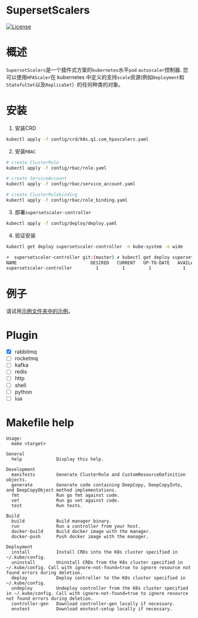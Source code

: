# SupersetScalers
[![License](https://img.shields.io/badge/license-Apache%202-4EB1BA.svg)](https://www.apache.org/licenses/LICENSE-2.0.html)

# 概述
 `SupersetScalers`是一个插件式方案的`kubernetes`水平`pod` `autoscaler`控制器. 您可以使用`HPAScaler`在 kubernetes 中定义的支持`scale`资源(例如`Deployment`和`StatefulSet`以及`ReplicaSet`）的任何种类的对象。

 # 安装
1. 安装CRD
```bash
kubectl apply -f config/crd/k8s.q1.com_hpascalers.yaml
```
2. 安装`RBAC`
```bash
# create ClusterRole 
kubectl apply -f config/rbac/role.yaml

# create ServiceAccount
kubectl apply -f config/rbac/service_account.yaml

# create ClusterRolebinding 
kubectl apply -f config/rbac/role_binding.yaml
```
3. 部署`supersetscaler-controller`
```bash
kubectl apply -f config/deploy/deploy.yaml
```
4. 验证安装
```bash
kubectl get deploy supersetscaler-controller -n kube-system -o wide 

➜  supersetscaler-controller git:(master) ✗ kubectl get deploy supersetscaler-controller -n kube-system
NAME                            DESIRED   CURRENT   UP-TO-DATE   AVAILABLE   AGE
supersetscaler-controller         1         1         1            1           49s
```

# 例子
请试用[示例文件夹中的示例](https://github.com/xmapst/SupersetScalers/tree/main/example)。

# Plugin
- [x] rabbitmq
- [ ] rocketmq
- [ ] kafka
- [ ] redis
- [ ] http
- [ ] shell
- [ ] python
- [ ] lua

# Makefile help
```text
Usage:
  make <target>

General
  help             Display this help.

Development
  manifests        Generate ClusterRole and CustomResourceDefinition objects.
  generate         Generate code containing DeepCopy, DeepCopyInto, and DeepCopyObject method implementations.
  fmt              Run go fmt against code.
  vet              Run go vet against code.
  test             Run tests.

Build
  build            Build manager binary.
  run              Run a controller from your host.
  docker-build     Build docker image with the manager.
  docker-push      Push docker image with the manager.

Deployment
  install          Install CRDs into the K8s cluster specified in ~/.kube/config.
  uninstall        Uninstall CRDs from the K8s cluster specified in ~/.kube/config. Call with ignore-not-found=true to ignore resource not found errors during deletion.
  deploy           Deploy controller to the K8s cluster specified in ~/.kube/config.
  undeploy         Undeploy controller from the K8s cluster specified in ~/.kube/config. Call with ignore-not-found=true to ignore resource not found errors during deletion.
  controller-gen   Download controller-gen locally if necessary.
  envtest          Download envtest-setup locally if necessary.
```

